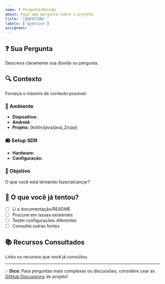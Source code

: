 ```yaml
---
name: ❓ Pergunta/Dúvida
about: Faça uma pergunta sobre o projeto
title: '[QUESTION] '
labels: ['question']
assignees: ''
---
```


## ❓ Sua Pergunta

Descreva claramente sua dúvida ou pergunta.

## 🔍 Contexto

Forneça o máximo de contexto possível:

### 📱 Ambiente
- **Dispositivo:** 
- **Android:** 
- **Projeto:** (kotlin/java/java_2/cpp)

### 📻 Setup SDR
- **Hardware:** 
- **Configuração:** 

### 🎯 Objetivo
O que você está tentando fazer/alcançar?

## 🔧 O que você já tentou?

- [ ] Li a documentação/README
- [ ] Procurei em issues existentes  
- [ ] Testei configurações diferentes
- [ ] Consultei outras fontes

## 📚 Recursos Consultados

Links ou recursos que você já consultou.

---

💡 **Dica:** Para perguntas mais complexas ou discussões, considere usar as [GitHub Discussions](../../discussions) do projeto!
